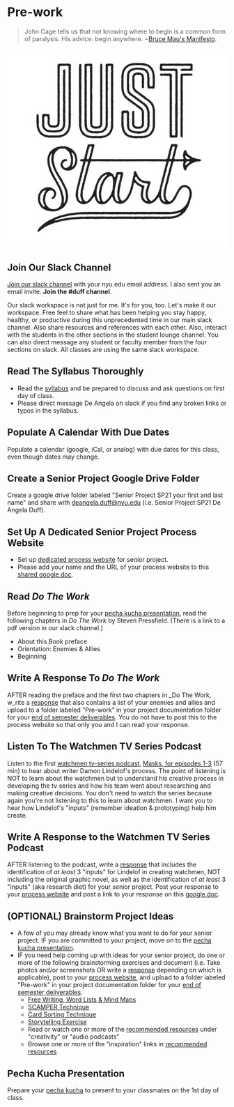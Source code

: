 # Pre-work

> John Cage tells us that not knowing where to begin is a common form of paralysis. His advice: begin anywhere. ~[Bruce Mau's Manifesto](https://www.massivechangenetwork.com/bruce-mau-manifesto).

![Just Start Illustration by Jolby from Get To Work Book](../.gitbook/assets/gettoworkbook_just-start%20%281%29.jpg)

## Join Our Slack Channel

[Join our slack channel](https://idmspsp2021.slack.com/) with your nyu.edu email address. I also sent you an email invite. **Join the \#duff channel**.

Our slack workspace is not just for me. It's for you, too. Let's make it our workspace. Free feel to share what has been helping you stay happy, healthy, or productive during this unprecedented time in our main slack channel. Also share resources and references with each other. Also, interact with the students in the other sections in the student lounge channel. You can also direct message any student or faculty member from the four sections on slack. All classes are using the same slack workspace.

## Read The Syllabus Thoroughly

* Read the [syllabus](../syllabus.md) and be prepared to discuss and ask questions on first day of class.  
* Please direct message De Angela on slack if you find any broken links or typos in the syllabus.

## Populate A Calendar With Due Dates

Populate a calendar \(google, iCal, or analog\) with due dates for this class, even though dates may change.

## Create a Senior Project Google Drive Folder

Create a google drive folder labeled "Senior Project SP21 your first and last name" and share with deangela.duff@nyu.edu \(i.e. Senior Project SP21 De Angela Duff\).

## Set Up A Dedicated Senior Project Process Website

* Set up [dedicated process website](website.md) for senior project.
* Please add your name and the URL of your process website to this [shared google doc](https://docs.google.com/document/d/1Y3DCwp7kZoMx-zMVO6IMVDuD9AUpfTLV2gx7sPXTd7U/edit).

## Read _Do The Work_ 

Before beginning to prep for your [pecha kucha presentation](pecha_kucha.md), read the following chapters in _Do The Work_ by Steven Pressfield. \(There is a link to a pdf version in our slack channel.\) 

* About this Book preface
* Orientation: Enemies & Allies
* Beginning

## Write A Response To _Do The Work_

AFTER reading the preface and the first two chapters in _Do The Work, w_rite a [response](../assignments/responses.md) that also contains a list of your enemies and allies and upload to a folder labeled "Pre-work" in your project documentation folder for your [end of semester deliverables](../end_of_semester_deliverables/). You do not have to post this to the process website so that only you and I can read your response.

## Listen To The Watchmen TV Series Podcast

Listen to the first [watchmen tv-series podcast](https://www.hbo.com/watchmen/watchmen-listen-to-official-podcast), [Masks, for episodes 1-3](https://www.hbo.com/video/watchmen/seasons/season-1/episodes/03/videos/podcast-ep-1) \(57 min\) to hear about writer Damon Lindelof's process. The point of listening is NOT to learn about the watchmen but to understand his creative process in developing the tv series and how his team went about researching and making creative decisions. You don't need to watch the series because again you're not listening to this to learn about watchmen. I want you to hear how Lindelof's "inputs" \(remember ideation & prototyping\) help him create.

## Write A Response to the Watchmen TV Series Podcast

AFTER listening to the podcast, write a [response](../assignments/responses.md) that includes the identification of _at least_ 3 "inputs" for Lindelof in creating watchmen, NOT including the original graphic novel, as well as the identification of _at least_ 3 "inputs" \(aka research diet\) for your senior project. Post your response to your [process website](website.md) and post a link to your response on this [google doc](https://docs.google.com/document/d/1wHaH_ytbwvz8WO1-h-0mByGPXTLDCKLRHbA8N-UfVBc/edit?usp=sharing). 

## \(OPTIONAL\) Brainstorm Project Ideas

* A few of you may already know what you want to do for your senior project. IF you are committed to your project, move on to the [pecha kucha presentation](pecha_kucha.md).
* IF you need help coming up with ideas for your senior project, do one or more of the following brainstorming exercises and document \(i.e. Take photos and/or screenshots OR write a [response](../assignments/responses.md) depending on which is applicable\), post to your [process website](website.md), and upload to a folder labeled "Pre-work" in your project documentation folder for your [end of semester deliverables](../end_of_semester_deliverables/).
  * [Free Writing, Word Lists & Mind Maps](../brainstorming/free-writing-word-lists-and-mind-maps.md)
  * [SCAMPER Technique](http://www.mindtools.com/pages/article/newCT_02.htm)
  * [Card Sorting Technique](../brainstorming/card_sorting.md)
  * [Storytelling Exercise](../brainstorming/storytelling_exercise.md)
  * Read or watch one or more of the [recommended resources](../recommended_resources.md) under "creativity" or "audio podcasts"
  * Browse one or more of the "inspiration" links in [recommended resources](../recommended_resources.md)

## Pecha Kucha Presentation 

Prepare your [pecha kucha](pecha_kucha.md) to present to your classmates on the 1st day of class.

